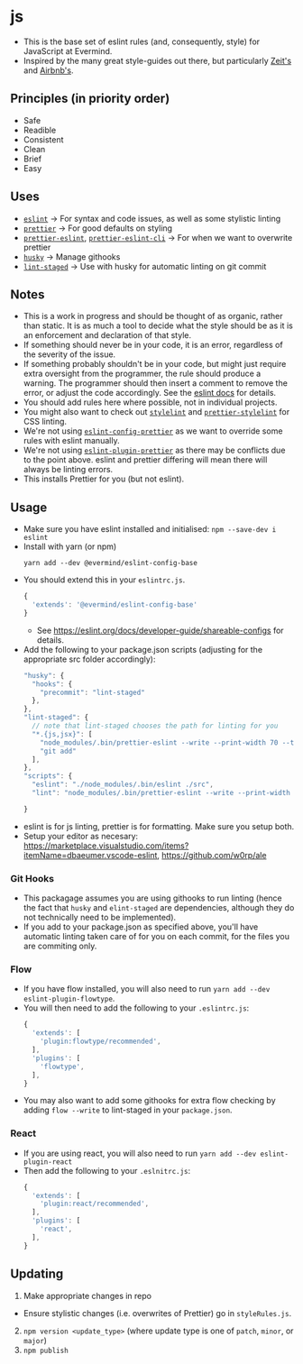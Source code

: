 # js
* This is the base set of eslint rules (and, consequently, style) for JavaScript at Evermind.
* Inspired by the many great style-guides out there, but particularly [Zeit's](https://github.com/zeit/eslint-config-base) and [Airbnb's](https://github.com/airbnb/javascript).

## Principles (in priority order)
* Safe
* Readible
* Consistent
* Clean
* Brief
* Easy

## Uses
* [`eslint`](https://github.com/eslint/eslint) -> For syntax and code issues, as well as some stylistic linting
* [`prettier`](https://github.com/prettier) -> For good defaults on styling
* [`prettier-eslint`](https://github.com/prettier/prettier-eslint), [`prettier-eslint-cli`](https://github.com/prettier/prettier-eslint-cli) -> For when we want to overwrite prettier
* [`husky`](https://github.com/typicode/husky) -> Manage githooks
* [`lint-staged`](https://github.com/okonet/lint-staged) -> Use with husky for automatic linting on git commit

## Notes
* This is a work in progress and should be thought of as organic, rather than static. It is as much a tool to decide what the style should be as it is an enforcement and declaration of that style.
* If something should never be in your code, it is an error, regardless of the severity of the issue.
* If something probably shouldn't be in your code, but might just require extra oversight from the programmer, the rule should produce a warning. The programmer should then insert a comment to remove the error, or adjust the code accordingly. See the [eslint docs](https://eslint.org/docs/user-guide/configuring#using-configuration-comments) for details.
* You should add rules here where possible, not in individual projects.
* You might also want to check out [`stylelint`](https://stylelint.io/) and [`prettier-stylelint`](https://github.com/hugomrdias/prettier-stylelint) for CSS linting.
* We're not using [`eslint-config-prettier`](https://eslint.org/docs/user-guide/configuring#using-configuration-comments) as we want to override some rules with eslint manually.
* We're not using [`eslint-plugin-prettier`](https://eslint.org/docs/user-guide/configuring#using-configuration-comments) as there may be conflicts due to the point above. eslint and prettier differing will mean there will always be linting errors.
* This installs Prettier for you (but not eslint).

## Usage
* Make sure you have eslint installed and initialised: `npm --save-dev i eslint`
* Install with yarn (or npm)
  ```
  yarn add --dev @evermind/eslint-config-base
  ```
* You should extend this in your `eslintrc.js`.
  ```javascript
  {
    'extends': '@evermind/eslint-config-base'
  }
  ```
  * See https://eslint.org/docs/developer-guide/shareable-configs for details.
* Add the following to your package.json scripts (adjusting for the appropriate src folder accordingly):
  ```javascript
  "husky": {
    "hooks": {
      "precommit": "lint-staged"
    },
  },
  "lint-staged": {
    // note that lint-staged chooses the path for linting for you
    "*.{js,jsx}": [
      "node_modules/.bin/prettier-eslint --write --print-width 70 --tab-width 2 --trailing-comma es5 --bracket-spacing --semi --single-quote", 
      "git add"
    ],
  },
  "scripts": {
    "eslint": "./node_modules/.bin/eslint ./src",
    "lint": "node_modules/.bin/prettier-eslint --write --print-width 70 --tab-width 2 --trailing-comma es5 --bracket-spacing --semi --single-quote \"src/**/*.{js,jsx}\""

  }
  ```
* eslint is for js linting, prettier is for formatting. Make sure you setup both.
* Setup your editor as necesary: https://marketplace.visualstudio.com/items?itemName=dbaeumer.vscode-eslint, https://github.com/w0rp/ale

### Git Hooks
* This packagage assumes you are using githooks to run linting (hence the fact that `husky` and `elint-staged` are dependencies, although they do not technically need to be implemented).
* If you add to your package.json as specified above, you'll have automatic linting taken care of for you on each commit, for the files you are commiting only.

### Flow
* If you have flow installed, you will also need to run `yarn add --dev eslint-plugin-flowtype`.
* You will then need to add the following to your `.eslintrc.js`:
  ```javascript
  {
    'extends': [
      'plugin:flowtype/recommended',  
    ],
    'plugins': [
      'flowtype', 
    ],
  }
  ```
* You may also want to add some githooks for extra flow checking by adding `flow --write` to lint-staged in your `package.json`.
### React
* If you are using react, you will also need to run `yarn add --dev eslint-plugin-react`
* Then add the following to your `.eslnitrc.js`:
  ```javascript
  {
    'extends': [
      'plugin:react/recommended',  
    ],
    'plugins': [
      'react',
    ],
  }
  ```

## Updating
1. Make appropriate changes in repo
  - Ensure stylistic changes (i.e. overwrites of Prettier) go in `styleRules.js`.
2. `npm version <update_type>` (where update type is one of `patch`, `minor`, or `major`)
3. `npm publish`
